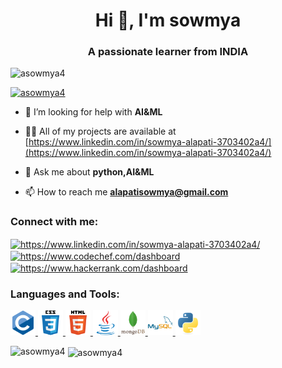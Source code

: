 <h1 align="center">Hi 👋, I'm sowmya</h1>
<h3 align="center">A passionate learner from INDIA</h3>

<p align="left"> <img src="https://komarev.com/ghpvc/?username=asowmya4&label=Profile%20views&color=0e75b6&style=flat" alt="asowmya4" /> </p>

<p align="left"> <a href="https://github.com/ryo-ma/github-profile-trophy"><img src="https://github-profile-trophy.vercel.app/?username=asowmya4" alt="asowmya4" /></a> </p>

- 🤝 I’m looking for help with **AI&ML**

- 👨‍💻 All of my projects are available at [https://www.linkedin.com/in/sowmya-alapati-3703402a4/](https://www.linkedin.com/in/sowmya-alapati-3703402a4/)

- 💬 Ask me about **python,AI&ML**

- 📫 How to reach me **alapatisowmya@gmail.com**

<h3 align="left">Connect with me:</h3>
<p align="left">
<a href="https://www.linkedin.com/in/sowmya-alapati-3703402a4/" target="blank"><img align="center" src="https://raw.githubusercontent.com/rahuldkjain/github-profile-readme-generator/master/src/images/icons/Social/linked-in-alt.svg" alt="https://www.linkedin.com/in/sowmya-alapati-3703402a4/" height="30" width="40" /></a>
<a href="https://www.codechef.com/users/https://www.codechef.com/dashboard" target="blank"><img align="center" src="https://cdn.jsdelivr.net/npm/simple-icons@3.1.0/icons/codechef.svg" alt="https://www.codechef.com/dashboard" height="30" width="40" /></a>
<a href="https://www.hackerrank.com/https://www.hackerrank.com/dashboard" target="blank"><img align="center" src="https://raw.githubusercontent.com/rahuldkjain/github-profile-readme-generator/master/src/images/icons/Social/hackerrank.svg" alt="https://www.hackerrank.com/dashboard" height="30" width="40" /></a>
</p>

<h3 align="left">Languages and Tools:</h3>
<p align="left"> <a href="https://www.cprogramming.com/" target="_blank" rel="noreferrer"> <img src="https://raw.githubusercontent.com/devicons/devicon/master/icons/c/c-original.svg" alt="c" width="40" height="40"/> </a> <a href="https://www.w3schools.com/css/" target="_blank" rel="noreferrer"> <img src="https://raw.githubusercontent.com/devicons/devicon/master/icons/css3/css3-original-wordmark.svg" alt="css3" width="40" height="40"/> </a> <a href="https://www.w3.org/html/" target="_blank" rel="noreferrer"> <img src="https://raw.githubusercontent.com/devicons/devicon/master/icons/html5/html5-original-wordmark.svg" alt="html5" width="40" height="40"/> </a> <a href="https://www.java.com" target="_blank" rel="noreferrer"> <img src="https://raw.githubusercontent.com/devicons/devicon/master/icons/java/java-original.svg" alt="java" width="40" height="40"/> </a> <a href="https://www.mongodb.com/" target="_blank" rel="noreferrer"> <img src="https://raw.githubusercontent.com/devicons/devicon/master/icons/mongodb/mongodb-original-wordmark.svg" alt="mongodb" width="40" height="40"/> </a> <a href="https://www.mysql.com/" target="_blank" rel="noreferrer"> <img src="https://raw.githubusercontent.com/devicons/devicon/master/icons/mysql/mysql-original-wordmark.svg" alt="mysql" width="40" height="40"/> </a> <a href="https://www.python.org" target="_blank" rel="noreferrer"> <img src="https://raw.githubusercontent.com/devicons/devicon/master/icons/python/python-original.svg" alt="python" width="40" height="40"/> </a> </p>

<p><img align="left" src="https://github-readme-stats.vercel.app/api/top-langs?username=asowmya4&show_icons=true&locale=en&layout=compact" alt="asowmya4" /></p>

<p>&nbsp;<img align="center" src="https://github-readme-stats.vercel.app/api?username=asowmya4&show_icons=true&locale=en" alt="asowmya4" /></p>
